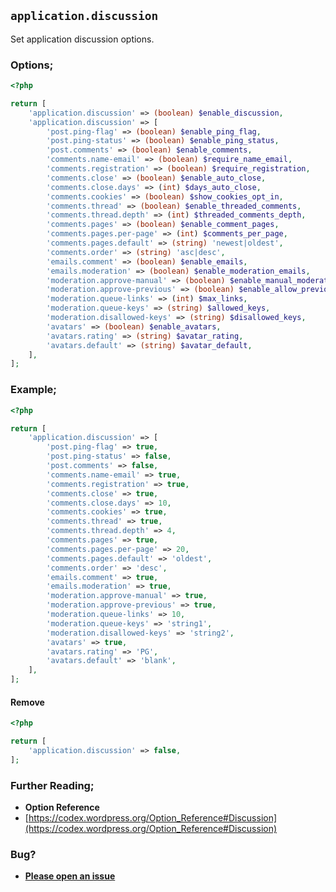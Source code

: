 ## `application.discussion`

Set application discussion options.

### Options;

```php
<?php

return [
	'application.discussion' => (boolean) $enable_discussion,
	'application.discussion' => [
		'post.ping-flag' => (boolean) $enable_ping_flag,
		'post.ping-status' => (boolean) $enable_ping_status,
		'post.comments' => (boolean) $enable_comments,
		'comments.name-email' => (boolean) $require_name_email,
		'comments.registration' => (boolean) $require_registration,
		'comments.close' => (boolean) $enable_auto_close,
		'comments.close.days' => (int) $days_auto_close,
		'comments.cookies' => (boolean) $show_cookies_opt_in,
		'comments.thread' => (boolean) $enable_threaded_comments,
		'comments.thread.depth' => (int) $threaded_comments_depth,
		'comments.pages' => (boolean) $enable_comment_pages,
		'comments.pages.per-page' => (int) $comments_per_page,
		'comments.pages.default' => (string) 'newest|oldest',
		'comments.order' => (string) 'asc|desc',
		'emails.comment' => (boolean) $enable_emails,
		'emails.moderation' => (boolean) $enable_moderation_emails,
		'moderation.approve-manual' => (boolean) $enable_manual_moderation,
		'moderation.approve-previous' => (boolean) $enable_allow_previous,
		'moderation.queue-links' => (int) $max_links,
		'moderation.queue-keys' => (string) $allowed_keys,
		'moderation.disallowed-keys' => (string) $disallowed_keys,
		'avatars' => (boolean) $enable_avatars,
		'avatars.rating' => (string) $avatar_rating,
		'avatars.default' => (string) $avatar_default,
	],
];
```

### Example;

```php
<?php

return [
	'application.discussion' => [
		'post.ping-flag' => true,
		'post.ping-status' => false,
		'post.comments' => false,
		'comments.name-email' => true,
		'comments.registration' => true,
		'comments.close' => true,
		'comments.close.days' => 10,
		'comments.cookies' => true,
		'comments.thread' => true,
		'comments.thread.depth' => 4,
		'comments.pages' => true,
		'comments.pages.per-page' => 20,
		'comments.pages.default' => 'oldest',
		'comments.order' => 'desc',
		'emails.comment' => true,
		'emails.moderation' => true,
		'moderation.approve-manual' => true,
		'moderation.approve-previous' => true,
		'moderation.queue-links' => 10,
		'moderation.queue-keys' => 'string1',
		'moderation.disallowed-keys' => 'string2',
		'avatars' => true,
		'avatars.rating' => 'PG',
		'avatars.default' => 'blank',
	],
];
```

#### Remove

```php
<?php

return [
	'application.discussion' => false,
];
```

### Further Reading;

- **Option Reference**
- [https://codex.wordpress.org/Option_Reference#Discussion](https://codex.wordpress.org/Option_Reference#Discussion)

### Bug?

- **[Please open an issue](https://github.com/darrenjacoby/intervention/issues/new?title=[application.discussion]&labels=bug&assignees=darrenjacoby)**

